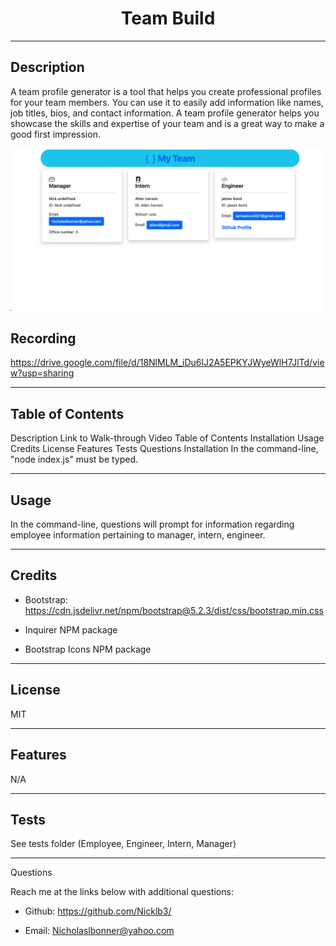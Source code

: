 <h1 align="center">Team Build</h1>

---

## Description

A team profile generator is a tool that helps you create professional profiles for your team members. You can use it to easily add information like names, job titles, bios, and contact information. A team profile generator helps you showcase the skills and expertise of your team and is a great way to make a good first impression.


![TEAM-Build](./img/Screenshot%202023-03-05%20at%2010.12.36%20PM.png)

## Recording 

https://drive.google.com/file/d/18NlMLM_iDu6lJ2A5EPKYJWyeWlH7JlTd/view?usp=sharing

---

## Table of Contents

Description Link to Walk-through Video Table of Contents Installation Usage Credits License Features Tests Questions Installation In the command-line, "node index.js" must be typed.

---

## Usage

In the command-line, questions will prompt for information regarding employee information pertaining to manager, intern, engineer.

---

##  Credits

* Bootstrap: https://cdn.jsdelivr.net/npm/bootstrap@5.2.3/dist/css/bootstrap.min.css

* Inquirer NPM package

* Bootstrap Icons NPM package

---

## License

MIT

---

## Features

N/A

---

## Tests

See tests folder (Employee, Engineer, Intern, Manager)

--- 
Questions

Reach me at the links below with additional questions:

* Github: https://github.com/Nicklb3/  

* Email: Nicholaslbonner@yahoo.com


